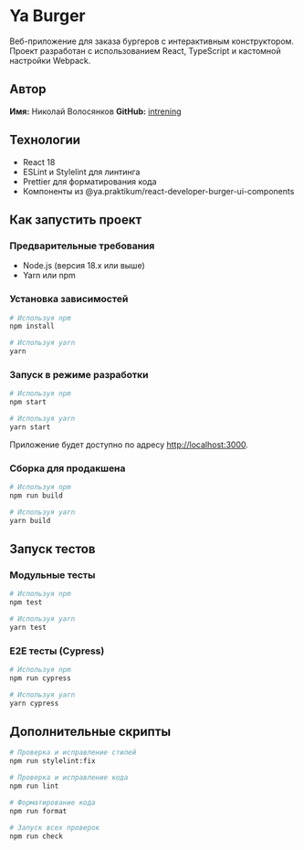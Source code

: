 # Ya Burger

Веб-приложение для заказа бургеров с интерактивным конструктором. Проект разработан с использованием React, TypeScript и кастомной настройки Webpack.

## Автор

**Имя:** Николай Волосянков
**GitHub:** [intrening](https://github.com/intrening)

## Технологии

- React 18
- ESLint и Stylelint для линтинга
- Prettier для форматирования кода
- Компоненты из @ya.praktikum/react-developer-burger-ui-components

## Как запустить проект

### Предварительные требования

- Node.js (версия 18.x или выше)
- Yarn или npm

### Установка зависимостей

```bash
# Используя npm
npm install

# Используя yarn
yarn
```

### Запуск в режиме разработки

```bash
# Используя npm
npm start

# Используя yarn
yarn start
```

Приложение будет доступно по адресу [http://localhost:3000](http://localhost:3000).

### Сборка для продакшена

```bash
# Используя npm
npm run build

# Используя yarn
yarn build
```

## Запуск тестов

### Модульные тесты

```bash
# Используя npm
npm test

# Используя yarn
yarn test
```

### E2E тесты (Cypress)

```bash
# Используя npm
npm run cypress

# Используя yarn
yarn cypress
```

## Дополнительные скрипты

```bash
# Проверка и исправление стилей
npm run stylelint:fix

# Проверка и исправление кода
npm run lint

# Форматирование кода
npm run format

# Запуск всех проверок
npm run check
```
